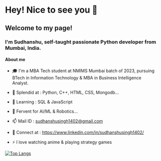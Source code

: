 # Hey! Nice to see you 👻

## Welcome to my page!
### I'm Sudhanshu, self-taught passionate Python developer from Mumbai, India.

#### About me
- 🎓 I'm a MBA Tech student at NMIMS Mumbai batch of 2023, pursuing BTech in Information Technology & MBA in Business Intelligence Analyst.
- 💪 Splendid at : Python, C++, HTML, CSS, Mongodb... 
- 👀 Learning : SQL & JavaScript
- 🌟 Fervent for AI/ML & Robotics...

- 📫 Mail ID : sudhanshusingh1402@gmail.com
- 🙌 Connect at : https://www.linkedin.com/in/sudhanshusingh1402/ 
- ⚡ I love watching anime & playing strategy games

[![Top Langs](https://github-readme-stats.vercel.app/api/top-langs/?username=sudhanshu1402&layout=compact)](https://github.com/sudhanshu1402/github-readme-stats)
